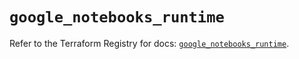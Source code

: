 # `google_notebooks_runtime`

Refer to the Terraform Registry for docs: [`google_notebooks_runtime`](https://registry.terraform.io/providers/hashicorp/google-beta/6.26.0/docs/resources/google_notebooks_runtime).
